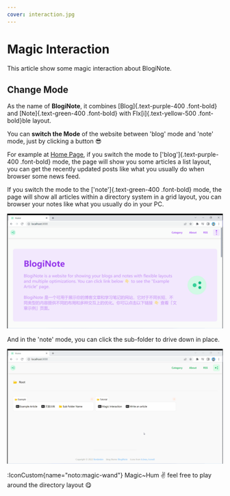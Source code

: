 ```yaml
---
cover: interaction.jpg
---
```


# Magic Interaction

This article show some magic interaction about BlogiNote.

## Change Mode
As the name of **BlogiNote**, it combines [Blog]{.text-purple-400 .font-bold} and [Note]{.text-green-400 .font-bold} with Flx[i]{.text-yellow-500 .font-bold}ble layout.

You can **switch the Mode** of the website between 'blog' mode and 'note' mode, just by clicking a button :sunglasses:

For example at [Home Page](/), if you switch the mode to ['blog']{.text-purple-400 .font-bold} mode, the page will show you some articles a list layout, you can get the recently updated posts like what you usually do when browser some news feed.

If you switch the mode to the ['note']{.text-green-400 .font-bold} mode, the page will show all articles within a directory system in a grid layout, you can browser your notes like what you usually do in your PC.

![change mode](./images/change-mode.gif)

And in the 'note' mode, you can click the sub-folder to drive down in place.

![note mode](./images/note-mode.gif)

:IconCustom{name="noto:magic-wand"} Magic~Hum :v: feel free to play around the directory layout :yum:

